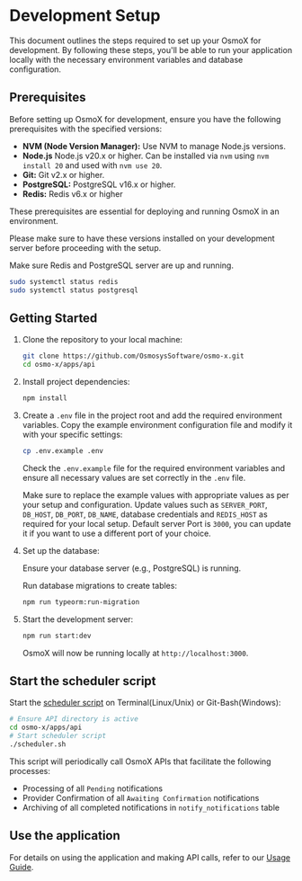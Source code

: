 # Development Setup

This document outlines the steps required to set up your OsmoX for development. By following these steps, you'll be able to run your application locally with the necessary environment variables and database configuration.

## Prerequisites

Before setting up OsmoX for development, ensure you have the following prerequisites with the specified versions:

- **NVM (Node Version Manager):** Use NVM to manage Node.js versions.
- **Node.js** Node.js v20.x or higher. Can be installed via `nvm` using `nvm install 20` and used with `nvm use 20`.
- **Git:** Git v2.x or higher.
- **PostgreSQL:** PostgreSQL v16.x or higher.
- **Redis:** Redis v6.x or higher

These prerequisites are essential for deploying and running OsmoX in an environment.

Please make sure to have these versions installed on your development server before proceeding with the setup.

Make sure Redis and PostgreSQL server are up and running.

```bash
sudo systemctl status redis
sudo systemctl status postgresql
```

## Getting Started

1. Clone the repository to your local machine:

   ```sh
   git clone https://github.com/OsmosysSoftware/osmo-x.git
   cd osmo-x/apps/api
   ```

2. Install project dependencies:

   ```sh
   npm install
   ```

3. Create a `.env` file in the project root and add the required environment variables. Copy the example environment configuration file and modify it with your specific settings:

   ```bash
   cp .env.example .env
   ```

   Check the `.env.example` file for the required environment variables and ensure all necessary values are set correctly in the `.env` file.

   Make sure to replace the example values with appropriate values as per your setup and configuration. Update values such as `SERVER_PORT`, `DB_HOST`, `DB_PORT`, `DB_NAME`, database credentials and `REDIS_HOST` as required for your local setup. Default server Port is `3000`, you can update it if you want to use a different port of your choice.

4. Set up the database:

   Ensure your database server (e.g., PostgreSQL) is running.

   Run database migrations to create tables:

   ```sh
   npm run typeorm:run-migration
   ```

5. Start the development server:

   ```sh
   npm run start:dev
   ```

   OsmoX will now be running locally at `http://localhost:3000`.

## Start the scheduler script

Start the [scheduler script](../scheduler.sh) on Terminal(Linux/Unix) or Git-Bash(Windows):

```sh
# Ensure API directory is active
cd osmo-x/apps/api
# Start scheduler script
./scheduler.sh
```

This script will periodically call OsmoX APIs that facilitate the following processes:
- Processing of all `Pending` notifications
- Provider Confirmation of all `Awaiting Confirmation` notifications
- Archiving of all completed notifications in `notify_notifications` table

## Use the application

For details on using the application and making API calls, refer to our [Usage Guide](usage-guide.md).